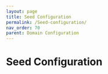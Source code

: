 ```yaml
---
layout: page
title: Seed Configuration
permalink: /Seed-configuration/
nav_order: 70
parent: Domain Configuration
---
```




# Seed Configuration
